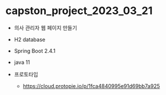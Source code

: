 # capston_project_2023_03_21
- 의사 관리자 웹 페이지 만들기

- H2 database
- Spring Boot 2.4.1
- java 11


- 프로토타입 
  - https://cloud.protopie.io/p/1fca4840995e91d69bb7a925
